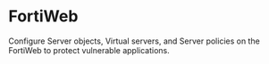 # FortiWeb

Configure Server objects, Virtual servers, and Server policies on the FortiWeb to protect vulnerable applications.
